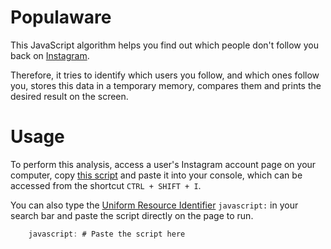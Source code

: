 # Populaware

This JavaScript algorithm helps you find out which people don't follow you back on [Instagram](https://www.instagram.com).

Therefore, it tries to identify which users you follow, and which ones follow you, stores this data in a temporary memory, compares them and prints the desired result on the screen.

# Usage

To perform this analysis, access a user's Instagram account page on your computer, copy [this script](script.js) and paste it into your console, which can be accessed from the shortcut `CTRL + SHIFT + I`.

You can also type the [Uniform Resource Identifier](https://wikipedia.org/wiki/URI) `javascript:` in your search bar and paste the script directly on the page to run.

```js
	javascript: # Paste the script here
```